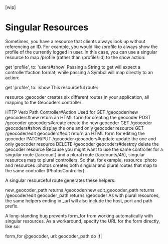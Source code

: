 [wip]
# Singular Resources
Sometimes, you have a resource that clients always look up without referencing an ID. For example, you would like /profile to always show the profile of the currently logged in user. In this case, you can use a singular resource to map /profile (rather than /profile/:id) to the show action:

get 'profile', to: 'users#show'
Passing a String to get will expect a controller#action format, while passing a Symbol will map directly to an action:

get 'profile', to: :show
This resourceful route:

resource :geocoder
creates six different routes in your application, all mapping to the Geocoders controller:

HTTP Verb	Path	Controller#Action	Used for
GET	/geocoder/new	geocoders#new	return an HTML form for creating the geocoder
POST	/geocoder	geocoders#create	create the new geocoder
GET	/geocoder	geocoders#show	display the one and only geocoder resource
GET	/geocoder/edit	geocoders#edit	return an HTML form for editing the geocoder
PATCH/PUT	/geocoder	geocoders#update	update the one and only geocoder resource
DELETE	/geocoder	geocoders#destroy	delete the geocoder resource
Because you might want to use the same controller for a singular route (/account) and a plural route (/accounts/45), singular resources map to plural controllers. So that, for example, resource :photo and resources :photos creates both singular and plural routes that map to the same controller (PhotosController).

A singular resourceful route generates these helpers:

new_geocoder_path returns /geocoder/new
edit_geocoder_path returns /geocoder/edit
geocoder_path returns /geocoder
As with plural resources, the same helpers ending in _url will also include the host, port and path prefix.

A long-standing bug prevents form_for from working automatically with singular resources. As a workaround, specify the URL for the form directly, like so:

form_for @geocoder, url: geocoder_path do |f|